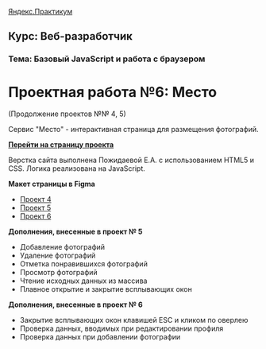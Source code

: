 [Яндекс.Практикум](https://praktikum.yandex.ru/)

**Курс: Веб-разработчик** 
-----

### Тема: Базовый JavaScript и работа с браузером
 
# Проектная работа №6: Место

(Продолжение проектов №№ 4, 5)

Сервис "Место" - интерактивная страница для размещения фотографий.

**[Перейти на страницу проекта](https://kateworks.github.io/mesto/)**

Верстка сайта выполнена Пожидаевой Е.А. с использованием HTML5 и CSS.
Логика реализована на JavaScript.

**Макет страницы в Figma**

* [Проект 4](https://www.figma.com/file/StZjf8HnoeLdiXS7dYrLAh/JavaScript.-Sprint-4)
* [Проект 5](https://www.figma.com/file/nlYpT4VhFiwimn2YlncrcF/JavaScript.-Sprint-5?node-id=0%3A1)
* [Проект 6](https://www.figma.com/file/XNaGNEZD5NEjeyJzAT4gMb/JavaScript.-Sprint-6?node-id=0%3A1)


**Дополнения, внесенные в проект № 5**

* Добавление фотографий
* Удаление фотографий
* Отметка понравившихся фотографий
* Просмотр фотографий
* Чтение исходных данных из массива
* Плавное открытие и закрытие всплывающих окон

**Дополнения, внесенные в проект № 6**

* Закрытие всплывающих окон клавишей ESC и кликом по оверлею
* Проверка данных, вводимых при редактировании профиля
* Проверка данных при добавлении фотографии


